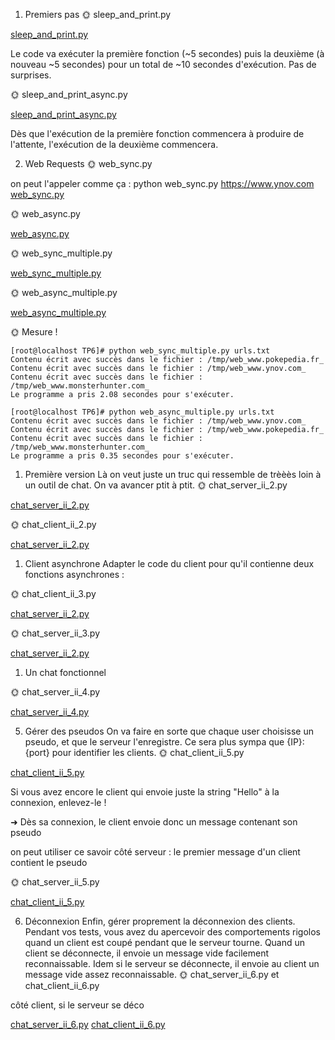 1. Premiers pas
🌞 sleep_and_print.py

[sleep_and_print.py](partie-2/sleep_and_print.py)


Le code va exécuter la première fonction (~5 secondes) puis la deuxième (à nouveau ~5 secondes) pour un total de ~10 secondes d'exécution. Pas de surprises.

🌞 sleep_and_print_async.py

[sleep_and_print_async.py](partie-2/sleep_and_print_async.py)



Dès que l'exécution de la première fonction commencera à produire de l'attente, l'exécution de la deuxième commencera.


2. Web Requests
🌞 web_sync.py

on peut l'appeler comme ça : python web_sync.py https://www.ynov.com
[web_sync.py](partie-2/web_sync.py)

🌞 web_async.py

[web_async.py](partie-2/web_async.py)

🌞 web_sync_multiple.py

[web_sync_multiple.py](partie-2/web_sync_multiple.py)

🌞 web_async_multiple.py

[web_async_multiple.py](partie-2/web_async_multiple.py)


🌞 Mesure !

````
[root@localhost TP6]# python web_sync_multiple.py urls.txt
Contenu écrit avec succès dans le fichier : /tmp/web_www.pokepedia.fr_
Contenu écrit avec succès dans le fichier : /tmp/web_www.ynov.com_
Contenu écrit avec succès dans le fichier : /tmp/web_www.monsterhunter.com_
Le programme a pris 2.08 secondes pour s'exécuter.

[root@localhost TP6]# python web_async_multiple.py urls.txt
Contenu écrit avec succès dans le fichier : /tmp/web_www.ynov.com_
Contenu écrit avec succès dans le fichier : /tmp/web_www.pokepedia.fr_
Contenu écrit avec succès dans le fichier : /tmp/web_www.monsterhunter.com_
Le programme a pris 0.35 secondes pour s'exécuter.
````





























1. Première version
Là on veut juste un truc qui ressemble de trèèès loin à un outil de chat. On va avancer ptit à ptit.
🌞 chat_server_ii_2.py

[chat_server_ii_2.py](partie-2/chat_server_ii_2.py)


🌞 chat_client_ii_2.py

[chat_server_ii_2.py](partie-2/chat_server_ii_2.py)

1. Client asynchrone
Adapter le code du client pour qu'il contienne deux fonctions asynchrones :


🌞 chat_client_ii_3.py

[chat_server_ii_2.py](partie-2/chat_server_ii_2.py)


🌞 chat_server_ii_3.py

[chat_server_ii_2.py](partie-2/chat_server_ii_2.py)



1. Un chat fonctionnel



🌞 chat_server_ii_4.py

[chat_server_ii_4.py](partie-2/chat_server_ii_4.py)


5. Gérer des pseudos
On va faire en sorte que chaque user choisisse un pseudo, et que le serveur l'enregistre. Ce sera plus sympa que {IP}:{port} pour identifier les clients.
🌞 chat_client_ii_5.py

[chat_client_ii_5.py](partie-2/chat_client_ii_5.py)




Si vous avez encore le client qui envoie juste la string "Hello" à la connexion, enlevez-le !

➜ Dès sa connexion, le client envoie donc un message contenant son pseudo

on peut utiliser ce savoir côté serveur : le premier message d'un client contient le pseudo

🌞 chat_server_ii_5.py

[chat_client_ii_5.py](partie-2/chat_client_ii_5.py)



6. Déconnexion
Enfin, gérer proprement la déconnexion des clients.
Pendant vos tests, vous avez du apercevoir des comportements rigolos quand un client est coupé pendant que le serveur tourne.
Quand un client se déconnecte, il envoie un message vide facilement reconnaissable. Idem si le serveur se déconnecte, il envoie au client un message vide assez reconnaissable.
🌞 chat_server_ii_6.py et chat_client_ii_6.py

côté client, si le serveur se déco

[chat_server_ii_6.py](partie-2/chat_server_ii_6.py)
[chat_client_ii_6.py](partie-2/chat_client_ii_6.py)